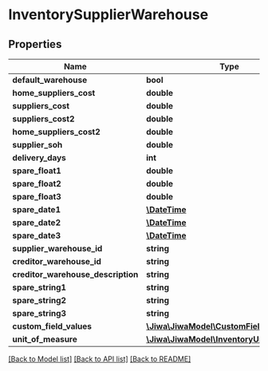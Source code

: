 # InventorySupplierWarehouse

## Properties
Name | Type | Description | Notes
------------ | ------------- | ------------- | -------------
**default_warehouse** | **bool** |  | [optional] 
**home_suppliers_cost** | **double** |  | [optional] 
**suppliers_cost** | **double** |  | [optional] 
**suppliers_cost2** | **double** |  | [optional] 
**home_suppliers_cost2** | **double** |  | [optional] 
**supplier_soh** | **double** |  | [optional] 
**delivery_days** | **int** |  | [optional] 
**spare_float1** | **double** |  | [optional] 
**spare_float2** | **double** |  | [optional] 
**spare_float3** | **double** |  | [optional] 
**spare_date1** | [**\DateTime**](\DateTime.md) |  | [optional] 
**spare_date2** | [**\DateTime**](\DateTime.md) |  | [optional] 
**spare_date3** | [**\DateTime**](\DateTime.md) |  | [optional] 
**supplier_warehouse_id** | **string** |  | [optional] 
**creditor_warehouse_id** | **string** |  | [optional] 
**creditor_warehouse_description** | **string** |  | [optional] 
**spare_string1** | **string** |  | [optional] 
**spare_string2** | **string** |  | [optional] 
**spare_string3** | **string** |  | [optional] 
**custom_field_values** | [**\Jiwa\JiwaModel\CustomFieldValue[]**](CustomFieldValue.md) |  | [optional] 
**unit_of_measure** | [**\Jiwa\JiwaModel\InventoryUnitOfMeasure**](InventoryUnitOfMeasure.md) |  | [optional] 

[[Back to Model list]](../README.md#documentation-for-models) [[Back to API list]](../README.md#documentation-for-api-endpoints) [[Back to README]](../README.md)


